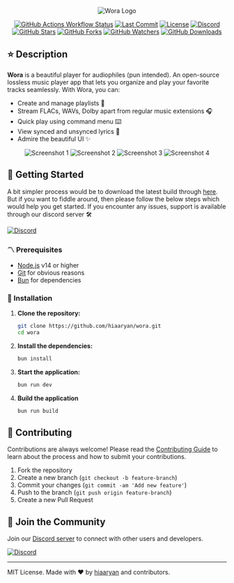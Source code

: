<p align="center">
  <img src="https://github.com/hiaaryan/wora/blob/main/renderer/public/github/Header.png?raw=true" alt="Wora Logo" />
</p>

<p align="center">
  <a href="https://github.com/hiaaryan/wora"><img alt="GitHub Actions Workflow Status" src="https://img.shields.io/github/actions/workflow/status/hiaaryan/wora/release.yml"></a>
  <a href="https://github.com/hiaaryan/wora"><img src="https://img.shields.io/github/last-commit/hiaaryan/wora/main?commit" alt="Last Commit" /></a>
  <a href="LICENSE"><img src="https://img.shields.io/github/license/hiaaryan/wora?license" alt="License" /></a>
  <a href="https://discord.gg/CrAbAYMGCe"><img src="https://dcbadge.limes.pink/api/server/https://discord.gg/CrAbAYMGCe?style=flat" alt="Discord" /></a>
  <a href="https://github.com/hiaaryan/wora/stargazers"><img src="https://img.shields.io/github/stars/hiaaryan/wora?style=flat&stars" alt="GitHub Stars" /></a>
  <a href="https://github.com/hiaaryan/wora/network"><img src="https://img.shields.io/github/forks/hiaaryan/wora?style=flat&forks" alt="GitHub Forks" /></a>
  <a href="https://github.com/hiaaryan/wora/watchers"><img src="https://img.shields.io/github/watchers/hiaaryan/wora?style=flat&watchers" alt="GitHub Watchers" /></a>
  <a href="https://github.com/hiaaryan/wora/releases"><img alt="GitHub Downloads" src="https://img.shields.io/github/downloads/hiaaryan/wora/total?style=flat"></a>
</p>

## ⭐️ Description

**Wora** is a beautiful player for audiophiles (pun intended). An open-source lossless music player app that lets you organize and play your favorite tracks seamlessly. With Wora, you can:

- Create and manage playlists 🎉
- Stream FLACs, WAVs, Dolby apart from regular music extensions 🎧
- Quick play using command menu ⌨️
- View synced and unsynced lyrics 💬
- Admire the beautiful UI ✨

<p align="center">
  <img src="https://github.com/hiaaryan/wora/blob/main/renderer/public/github/Home%20Page.png?raw=true" alt="Screenshot 1" />
  <img src="https://github.com/hiaaryan/wora/blob/main/renderer/public/github/Search%20Console.png?raw=true" alt="Screenshot 2" />
  <img src="https://github.com/hiaaryan/wora/blob/main/renderer/public/github/Album%20Page.png?raw=true" alt="Screenshot 3" />
  <img src="https://github.com/hiaaryan/wora/blob/main/renderer/public/github/Synced%20Lyrics.png?raw=true" alt="Screenshot 4" />
</p>

## 🚀 Getting Started

A bit simpler process would be to download the latest build through [here](https://github.com/hiaaryan/wora/releases/). But if you want to fiddle around, then please follow the below steps which would help you get started. If you encounter any issues, support is available through our discord server 🛠️

<a href="https://discord.gg/CrAbAYMGCe"><img src="https://dcbadge.limes.pink/api/server/https://discord.gg/CrAbAYMGCe?style=flat" alt="Discord" /></a>

### 〽️ Prerequisites

- [Node.js](https://nodejs.org/) v14 or higher
- [Git](https://git-scm.com/) for obvious reasons
- [Bun](https://bun.sh/) for dependencies

### 👾 Installation

1. **Clone the repository:**

    ```sh
    git clone https://github.com/hiaaryan/wora.git
    cd wora
    ```

2. **Install the dependencies:**

    ```sh
    bun install
    ```

4. **Start the application:**

    ```sh
    bun run dev
    ```

5. **Build the application**

    ```sh
    bun run build
    ```

## 🤝 Contributing

Contributions are always welcome! Please read the [Contributing Guide](CONTRIBUTING.md) to learn about the process and how to submit your contributions.

1. Fork the repository
2. Create a new branch (`git checkout -b feature-branch`)
3. Commit your changes (`git commit -am 'Add new feature'`)
4. Push to the branch (`git push origin feature-branch`)
5. Create a new Pull Request

## 💬 Join the Community

Join our [Discord server](https://discord.gg/CrAbAYMGCe) to connect with other users and developers.

<a href="https://discord.gg/CrAbAYMGCe"><img src="https://dcbadge.limes.pink/api/server/https://discord.gg/CrAbAYMGCe?style=flat" alt="Discord"></a>

---

MIT License. Made with ❤️ by [hiaaryan](https://github.com/hiaaryan) and contributors.
